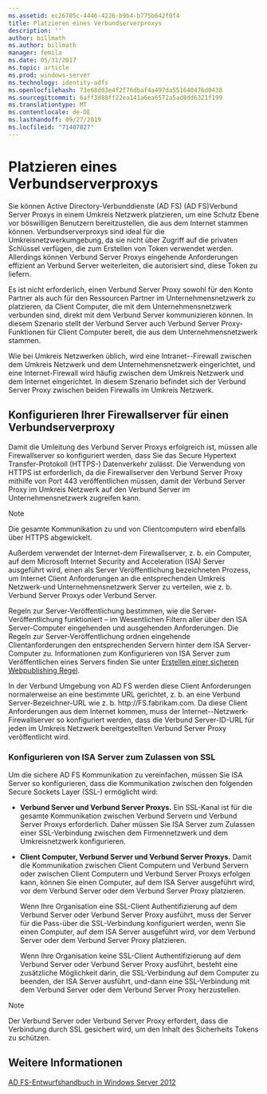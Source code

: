 ```yaml
---
ms.assetid: ec26705c-4446-4226-b9b4-b775b642f0f4
title: Platzieren eines Verbundserverproxys
description: ''
author: billmath
ms.author: billmath
manager: femila
ms.date: 05/31/2017
ms.topic: article
ms.prod: windows-server
ms.technology: identity-adfs
ms.openlocfilehash: 73e68d03e4f2f76dbaf4a497da551640476d0438
ms.sourcegitcommit: 6aff3d88ff22ea141a6ea6572a5ad8dd6321f199
ms.translationtype: MT
ms.contentlocale: de-DE
ms.lasthandoff: 09/27/2019
ms.locfileid: "71407827"
---
```

# <a name="where-to-place-a-federation-server-proxy"></a>Platzieren eines Verbundserverproxys

Sie können Active Directory-Verbunddienste (AD FS) \(AD FS\)Verbund Server Proxys in einem Umkreis Netzwerk platzieren, um eine Schutz Ebene vor böswilligen Benutzern bereitzustellen, die aus dem Internet stammen können. Verbundserverproxys sind ideal für die Umkreisnetzwerkumgebung, da sie nicht über Zugriff auf die privaten Schlüssel verfügen, die zum Erstellen von Token verwendet werden. Allerdings können Verbund Server Proxys eingehende Anforderungen effizient an Verbund Server weiterleiten, die autorisiert sind, diese Token zu liefern.  
  
Es ist nicht erforderlich, einen Verbund Server Proxy sowohl für den Konto Partner als auch für den Ressourcen Partner im Unternehmensnetzwerk zu platzieren, da Client Computer, die mit dem Unternehmensnetzwerk verbunden sind, direkt mit dem Verbund Server kommunizieren können. In diesem Szenario stellt der Verbund Server auch Verbund Server Proxy-Funktionen für Client Computer bereit, die aus dem Unternehmensnetzwerk stammen.  
  
Wie bei Umkreis Netzwerken üblich, wird eine Intranet\--Firewall zwischen dem Umkreis Netzwerk und dem Unternehmensnetzwerk eingerichtet, und eine Internet\-Firewall wird häufig zwischen dem Umkreis Netzwerk und dem Internet eingerichtet. In diesem Szenario befindet sich der Verbund Server Proxy zwischen beiden Firewalls im Umkreis Netzwerk.  
  
## <a name="configuring-your-firewall-servers-for-a-federation-server-proxy"></a>Konfigurieren Ihrer Firewallserver für einen Verbundserverproxy  
Damit die Umleitung des Verbund Server Proxys erfolgreich ist, müssen alle Firewallserver so konfiguriert werden, dass Sie das Secure Hypertext Transfer-Protokoll \(HTTPS-\) Datenverkehr zulässt. Die Verwendung von HTTPS ist erforderlich, da die Firewallserver den Verbund Server Proxy mithilfe von Port 443 veröffentlichen müssen, damit der Verbund Server Proxy im Umkreis Netzwerk auf den Verbund Server im Unternehmensnetzwerk zugreifen kann.  
  
> [!NOTE]  
> Die gesamte Kommunikation zu und von Clientcomputern wird ebenfalls über HTTPS abgewickelt.  
  
Außerdem verwendet der Internet\-dem Firewallserver, z. b. ein Computer, auf dem Microsoft Internet Security and Acceleration \(ISA\) Server ausgeführt wird, einen als Server Veröffentlichung bezeichneten Prozess, um Internet Client Anforderungen an die entsprechenden Umkreis Netzwerk-und Unternehmensnetzwerk Server zu verteilen, wie z. b. Verbund Server Proxys oder Verbund Server.  
  
Regeln zur Server-Veröffentlichung bestimmen, wie die Server-Veröffentlichung funktioniert – im Wesentlichen Filtern aller über den ISA Server-Computer eingehenden und ausgehenden Anforderungen. Die Regeln zur Server-Veröffentlichung ordnen eingehende Clientanforderungen den entsprechenden Servern hinter dem ISA Server-Computer zu. Informationen zum Konfigurieren von ISA Server zum Veröffentlichen eines Servers finden Sie unter [Erstellen einer sicheren Webpublishing Regel](https://go.microsoft.com/fwlink/?LinkId=75182).  
  
In der Verbund Umgebung von AD FS werden diese Client Anforderungen normalerweise an eine bestimmte URL gerichtet, z. b. an eine Verbund Server-Bezeichner-URL wie z. b. http:\//FS.fabrikam.com. Da diese Client Anforderungen aus dem Internet kommen, muss der Internet\--Netzwerk-Firewallserver so konfiguriert werden, dass die Verbund Server-ID-URL für jeden im Umkreis Netzwerk bereitgestellten Verbund Server Proxy veröffentlicht wird.  
  
### <a name="configuring-isa-server-to-allow-ssl"></a>Konfigurieren von ISA Server zum Zulassen von SSL  
Um die sichere AD FS Kommunikation zu vereinfachen, müssen Sie ISA Server so konfigurieren, dass die Kommunikation zwischen den folgenden Secure Sockets Layer \(SSL-\) ermöglicht wird:  
  
-   **Verbund Server und Verbund Server Proxys.** Ein SSL-Kanal ist für die gesamte Kommunikation zwischen Verbund Servern und Verbund Server Proxys erforderlich. Daher müssen Sie ISA Server zum Zulassen einer SSL-Verbindung zwischen dem Firmennetzwerk und dem Umkreisnetzwerk konfigurieren.  
  
-   **Client Computer, Verbund Server und Verbund Server Proxys.** Damit die Kommunikation zwischen Client Computern und Verbund Servern oder zwischen Client Computern und Verbund Server Proxys erfolgen kann, können Sie einen Computer, auf dem ISA Server ausgeführt wird, vor dem Verbund Server oder dem Verbund Server Proxy platzieren.  
  
    Wenn Ihre Organisation eine SSL-Client Authentifizierung auf dem Verbund Server oder Verbund Server Proxy ausführt, muss der Server für die Pass\-über die SSL-Verbindung konfiguriert werden, wenn Sie einen Computer, auf dem ISA Server ausgeführt wird, vor dem Verbund Server oder dem Verbund Server Proxy platzieren.  
  
    Wenn Ihre Organisation keine SSL-Client Authentifizierung auf dem Verbund Server oder Verbund Server Proxy ausführt, besteht eine zusätzliche Möglichkeit darin, die SSL-Verbindung auf dem Computer zu beenden, der ISA Server ausführt, und\-dann eine SSL-Verbindung mit dem Verbund Server oder dem Verbund Server Proxy herzustellen.  
  
> [!NOTE]  
> Der Verbund Server oder Verbund Server Proxy erfordert, dass die Verbindung durch SSL gesichert wird, um den Inhalt des Sicherheits Tokens zu schützen.  
  
## <a name="see-also"></a>Weitere Informationen
[AD FS-Entwurfshandbuch in Windows Server 2012](AD-FS-Design-Guide-in-Windows-Server-2012.md)
